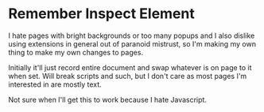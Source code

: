 # Remember Inspect Element

I hate pages with bright backgrounds or too many popups and I also dislike using extensions in general out of paranoid mistrust, so I'm making my own thing to make my own changes to pages.

Initially it'll just record entire document and swap whatever is on page to it when set. Will break scripts and such, but I don't care as most pages I'm interested in are mostly text.

Not sure when I'll get this to work because I hate Javascript.

